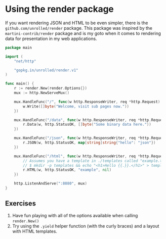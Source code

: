 # Using the render package

If you want rendering JSON and HTML to be even simpler, there is the
`github.com/unrolled/render` package. This package was inspired by the
`martini-contrib/render` package and is my goto when it comes to rendering data
for presentation in my web applications.

``` go
package main

import (
	"net/http"

	"gopkg.in/unrolled/render.v1"
)

func main() {
	r := render.New(render.Options{})
	mux := http.NewServeMux()

	mux.HandleFunc("/", func(w http.ResponseWriter, req *http.Request) {
		w.Write([]byte("Welcome, visit sub pages now."))
	})

	mux.HandleFunc("/data", func(w http.ResponseWriter, req *http.Request) {
		r.Data(w, http.StatusOK, []byte("Some binary data here."))
	})

	mux.HandleFunc("/json", func(w http.ResponseWriter, req *http.Request) {
		r.JSON(w, http.StatusOK, map[string]string{"hello": "json"})
	})

	mux.HandleFunc("/html", func(w http.ResponseWriter, req *http.Request) {
		// Assumes you have a template in ./templates called "example.tmpl"
		// $ mkdir -p templates && echo "<h1>Hello {{.}}.</h1>" > templates/example.tmpl
		r.HTML(w, http.StatusOK, "example", nil)
	})

	http.ListenAndServe(":8080", mux)
}
```

## Exercises
1. Have fun playing with all of the options available when calling `render.New()`
2. Try using the `.yield` helper function (with the curly braces) and a layout with HTML templates.
